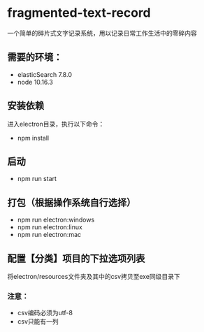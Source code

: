 # fragmented-text-record
一个简单的碎片式文字记录系统，用以记录日常工作生活中的零碎内容

## 需要的环境：
* elasticSearch 7.8.0
* node 10.16.3

## 安装依赖
进入electron目录，执行以下命令：
* npm install

## 启动
* npm run start

## 打包（根据操作系统自行选择）
* npm run electron:windows
* npm run electron:linux
* npm run electron:mac

## 配置【分类】项目的下拉选项列表
将electron/resources文件夹及其中的csv拷贝至exe同级目录下
### 注意：
* csv编码必须为utf-8
* csv只能有一列
